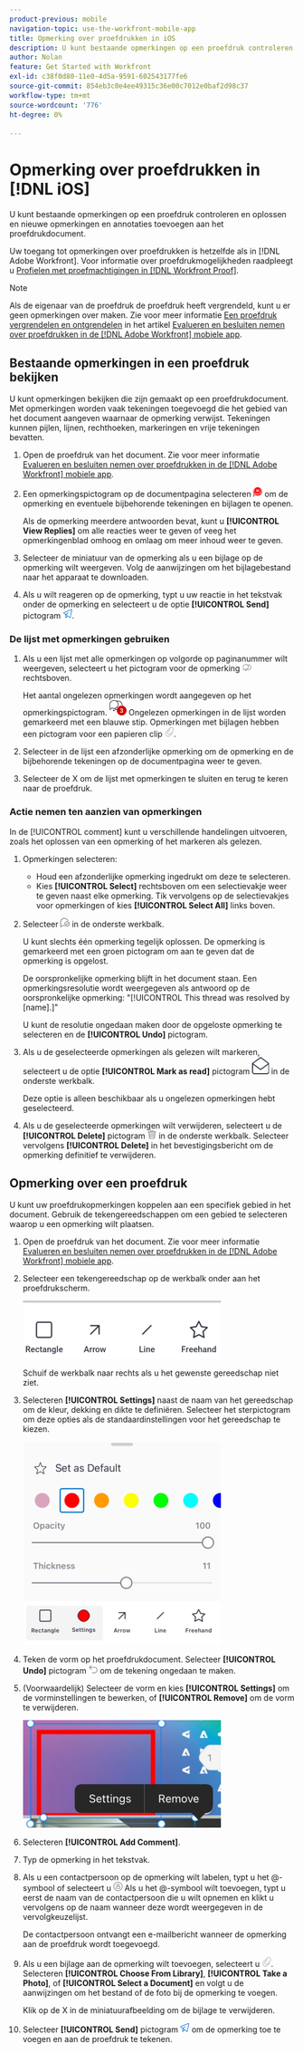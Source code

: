 ```yaml
---
product-previous: mobile
navigation-topic: use-the-workfront-mobile-app
title: Opmerking over proefdrukken in iOS
description: U kunt bestaande opmerkingen op een proefdruk controleren en oplossen en nieuwe opmerkingen en annotaties toevoegen aan het proefdrukdocument.
author: Nolan
feature: Get Started with Workfront
exl-id: c38f0d80-11e0-4d5a-9591-602543177fe6
source-git-commit: 854eb3c0e4ee49315c36e00c7012e0baf2d98c37
workflow-type: tm+mt
source-wordcount: '776'
ht-degree: 0%

---
```


# Opmerking over proefdrukken in [!DNL iOS]

U kunt bestaande opmerkingen op een proefdruk controleren en oplossen en nieuwe opmerkingen en annotaties toevoegen aan het proefdrukdocument.

Uw toegang tot opmerkingen over proefdrukken is hetzelfde als in [!DNL Adobe Workfront]. Voor informatie over proefdrukmogelijkheden raadpleegt u [Profielen met proefmachtigingen in [!DNL Workfront Proof]](../../../workfront-proof/wp-acct-admin/account-settings/proof-perm-profiles-in-wp.md).

>[!NOTE]
>
>Als de eigenaar van de proefdruk de proefdruk heeft vergrendeld, kunt u er geen opmerkingen over maken. Zie voor meer informatie [Een proefdruk vergrendelen en ontgrendelen](../../../workfront-basics/mobile-apps/using-the-workfront-mobile-app/work-with-proofs-in-mobile-app.md#lock) in het artikel [Evalueren en besluiten nemen over proefdrukken in de [!DNL Adobe Workfront] mobiele app](../../../workfront-basics/mobile-apps/using-the-workfront-mobile-app/work-with-proofs-in-mobile-app.md).

## Bestaande opmerkingen in een proefdruk bekijken

U kunt opmerkingen bekijken die zijn gemaakt op een proefdrukdocument. Met opmerkingen worden vaak tekeningen toegevoegd die het gebied van het document aangeven waarnaar de opmerking verwijst. Tekeningen kunnen pijlen, lijnen, rechthoeken, markeringen en vrije tekeningen bevatten.

1. Open de proefdruk van het document. Zie voor meer informatie [Evalueren en besluiten nemen over proefdrukken in de [!DNL Adobe Workfront] mobiele app](../../../workfront-basics/mobile-apps/using-the-workfront-mobile-app/work-with-proofs-in-mobile-app.md).
1. Een opmerkingspictogram op de documentpagina selecteren ![Opmerkingspictogram in document](assets/mobile-comment-icon-on-proofdoc-30x34.png) om de opmerking en eventuele bijbehorende tekeningen en bijlagen te openen.

   Als de opmerking meerdere antwoorden bevat, kunt u **[!UICONTROL View Replies]** om alle reacties weer te geven of veeg het opmerkingenblad omhoog en omlaag om meer inhoud weer te geven.

1. Selecteer de miniatuur van de opmerking als u een bijlage op de opmerking wilt weergeven. Volg de aanwijzingen om het bijlagebestand naar het apparaat te downloaden.
1. Als u wilt reageren op de opmerking, typt u uw reactie in het tekstvak onder de opmerking en selecteert u de optie **[!UICONTROL Send]** pictogram ![Verzendpictogram](assets/mobile-send-icon-25x26.png).

### De lijst met opmerkingen gebruiken

1. Als u een lijst met alle opmerkingen op volgorde op paginanummer wilt weergeven, selecteert u het pictogram voor de opmerking ![Opmerkingspictogram](assets/mobile-comment-icon-30x25.png) rechtsboven.

   Het aantal ongelezen opmerkingen wordt aangegeven op het opmerkingspictogram. ![Aantal ongelezen opmerkingen](assets/mobile-unread-comments-icon-30x27.png) Ongelezen opmerkingen in de lijst worden gemarkeerd met een blauwe stip. Opmerkingen met bijlagen hebben een pictogram voor een papieren clip ![[!UICONTROL Attachment] pictogram](assets/mobile-paper-clip-icon.png).

1. Selecteer in de lijst een afzonderlijke opmerking om de opmerking en de bijbehorende tekeningen op de documentpagina weer te geven.
1. Selecteer de X om de lijst met opmerkingen te sluiten en terug te keren naar de proefdruk.

### Actie nemen ten aanzien van opmerkingen

In de [!UICONTROL comment] kunt u verschillende handelingen uitvoeren, zoals het oplossen van een opmerking of het markeren als gelezen.

1. Opmerkingen selecteren:

   * Houd een afzonderlijke opmerking ingedrukt om deze te selecteren.
   * Kies **[!UICONTROL Select]** rechtsboven om een selectievakje weer te geven naast elke opmerking. Tik vervolgens op de selectievakjes voor opmerkingen of kies **[!UICONTROL Select All]** links boven.

1. Selecteer ![[!UICONTROL Resolve comment] pictogram](assets/mobile-resolvecomment-icon-30x30.png) in de onderste werkbalk.

   U kunt slechts één opmerking tegelijk oplossen. De opmerking is gemarkeerd met een groen pictogram om aan te geven dat de opmerking is opgelost.

   De oorspronkelijke opmerking blijft in het document staan. Een opmerkingsresolutie wordt weergegeven als antwoord op de oorspronkelijke opmerking: &quot;[!UICONTROL This thread was resolved by [name].]&quot;

   U kunt de resolutie ongedaan maken door de opgeloste opmerking te selecteren en de **[!UICONTROL Undo]** pictogram.

1. Als u de geselecteerde opmerkingen als gelezen wilt markeren, selecteert u de optie **[!UICONTROL Mark as read]** pictogram ![Markeren als gelezen](assets/mobile-markread-icon-30x31.png) in de onderste werkbalk.

   Deze optie is alleen beschikbaar als u ongelezen opmerkingen hebt geselecteerd.

1. Als u de geselecteerde opmerkingen wilt verwijderen, selecteert u de **[!UICONTROL Delete]** pictogram ![](assets/delete-30x28.png) in de onderste werkbalk. Selecteer vervolgens **[!UICONTROL Delete]** in het bevestigingsbericht om de opmerking definitief te verwijderen.

## Opmerking over een proefdruk

U kunt uw proefdrukopmerkingen koppelen aan een specifiek gebied in het document. Gebruik de tekengereedschappen om een gebied te selecteren waarop u een opmerking wilt plaatsen.

1. Open de proefdruk van het document. Zie voor meer informatie [Evalueren en besluiten nemen over proefdrukken in de [!DNL Adobe Workfront] mobiele app](../../../workfront-basics/mobile-apps/using-the-workfront-mobile-app/work-with-proofs-in-mobile-app.md).
1. Selecteer een tekengereedschap op de werkbalk onder aan het proefdrukscherm.

   ![Werkbalk Opmerkingen proefdrukken](assets/android-proof-comment-toolbar-350x102.png)

   Schuif de werkbalk naar rechts als u het gewenste gereedschap niet ziet.

1. Selecteren **[!UICONTROL Settings]** naast de naam van het gereedschap om de kleur, dekking en dikte te definiëren. Selecteer het sterpictogram om deze opties als de standaardinstellingen voor het gereedschap te kiezen.

   ![Instellingen voor tekengereedschappen](assets/ios-drawingtoolsettings-350x359.png)

1. Teken de vorm op het proefdrukdocument. Selecteer **[!UICONTROL Undo]** pictogram ![Ongedaan maken](assets/android-undo-icon-30x31.png) om de tekening ongedaan te maken.
1. (Voorwaardelijk) Selecteer de vorm en kies **[!UICONTROL Settings]** om de vorminstellingen te bewerken, of **[!UICONTROL Remove]** om de vorm te verwijderen.

   ![Menu Tekenen](assets/ios-drawing-settingsremove-350x190.png)

1. Selecteren **[!UICONTROL Add Comment]**.
1. Typ de opmerking in het tekstvak.
1. Als u een contactpersoon op de opmerking wilt labelen, typt u het @-symbool of selecteert u ![[!UICONTROL Tag contact]](assets/mobile-tag-user-icon.png) Als u het @-symbool wilt toevoegen, typt u eerst de naam van de contactpersoon die u wilt opnemen en klikt u vervolgens op de naam wanneer deze wordt weergegeven in de vervolgkeuzelijst.

   De contactpersoon ontvangt een e-mailbericht wanneer de opmerking aan de proefdruk wordt toegevoegd.

1. Als u een bijlage aan de opmerking wilt toevoegen, selecteert u ![[!UICONTROL Attachment] pictogram](assets/mobile-paper-clip-icon.png). Selecteren **[!UICONTROL Choose From Library]**, **[!UICONTROL Take a Photo]**, of **[!UICONTROL Select a Document]** en volgt u de aanwijzingen om het bestand of de foto bij de opmerking te voegen.

   Klik op de X in de miniatuurafbeelding om de bijlage te verwijderen.

1. Selecteer **[!UICONTROL Send]** pictogram ![Verzendpictogram](assets/mobile-send-icon-25x26.png) om de opmerking toe te voegen en aan de proefdruk te tekenen.
